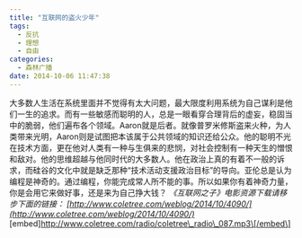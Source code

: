 ```yaml
---
title: "互联网的盗火少年"
tags:
  - 反抗
  - 理想
  - 自由
categories:
  - 森林广播
date: 2014-10-06 11:47:38
---
```


大多数人生活在系统里面并不觉得有太大问题，最大限度利用系统为自己谋利是他们一生的追求。而有一些敏感而聪明的人，总是一眼看穿合理背后的虚妄，稳固当中的脆弱，他们遍布各个领域。Aaron就是后者。就像普罗米修斯盗来火种，为人类带来光明，Aaron则是试图把本该属于公共领域的知识还给公众。他的聪明不光在技术方面，更在他对人类有一种与生俱来的悲悯，对社会控制有一种天生的憎恨和敌对。他的思维超越与他同时代的大多数人。他在政治上真的有着不一般的诉求，而硅谷的文化中就是缺乏那种“技术活动支援政治目标”的导向。亚伦总是认为编程是神奇的。通过编程，你能完成常人所不能的事。所以如果你有着神奇力量，你是会用它来做好事，还是来为自己挣大钱？ _《互联网之子》电影资源下载请移步下面的链接： [http://www.coletree.com/weblog/2014/10/4090/](http://www.coletree.com/weblog/2014/10/4090/)_   \[embed\]http://www.coletree.com/radio/coletree\_radio\_087.mp3\[/embed\]